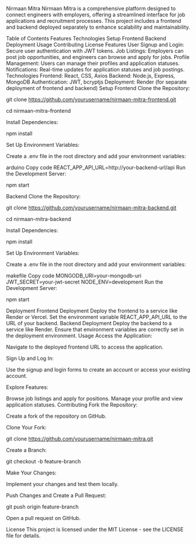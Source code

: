 Nirmaan Mitra
Nirmaan Mitra is a comprehensive platform designed to connect engineers with employers, offering a streamlined interface for job applications and recruitment processes. This project includes a frontend and backend deployed separately to enhance scalability and maintainability.

Table of Contents
Features
Technologies
Setup
Frontend
Backend
Deployment
Usage
Contributing
License
Features
User Signup and Login: Secure user authentication with JWT tokens.
Job Listings: Employers can post job opportunities, and engineers can browse and apply for jobs.
Profile Management: Users can manage their profiles and application statuses.
Notifications: Real-time updates for application statuses and job postings.
Technologies
Frontend: React, CSS, Axios
Backend: Node.js, Express, MongoDB
Authentication: JWT, bcryptjs
Deployment: Render (for separate deployment of frontend and backend)
Setup
Frontend
Clone the Repository:

git clone https://github.com/yourusername/nirmaan-mitra-frontend.git

cd nirmaan-mitra-frontend

Install Dependencies:

npm install

Set Up Environment Variables:

Create a .env file in the root directory and add your environment variables:

arduino
Copy code
REACT_APP_API_URL=http://your-backend-url/api
Run the Development Server:

npm start

Backend
Clone the Repository:

git clone https://github.com/yourusername/nirmaan-mitra-backend.git

cd nirmaan-mitra-backend

Install Dependencies:

npm install

Set Up Environment Variables:

Create a .env file in the root directory and add your environment variables:

makefile
Copy code
MONGODB_URI=your-mongodb-uri
JWT_SECRET=your-jwt-secret
NODE_ENV=development
Run the Development Server:

npm start

Deployment
Frontend Deployment
Deploy the frontend to a service like Render or Vercel.
Set the environment variable REACT_APP_API_URL to the URL of your backend.
Backend Deployment
Deploy the backend to a service like Render.
Ensure that environment variables are correctly set in the deployment environment.
Usage
Access the Application:

Navigate to the deployed frontend URL to access the application.

Sign Up and Log In:

Use the signup and login forms to create an account or access your existing account.

Explore Features:

Browse job listings and apply for positions.
Manage your profile and view application statuses.
Contributing
Fork the Repository:

Create a fork of the repository on GitHub.

Clone Your Fork:

git clone https://github.com/yourusername/nirmaan-mitra.git

Create a Branch:

git checkout -b feature-branch

Make Your Changes:

Implement your changes and test them locally.

Push Changes and Create a Pull Request:

git push origin feature-branch

Open a pull request on GitHub.

License
This project is licensed under the MIT License - see the LICENSE file for details.







